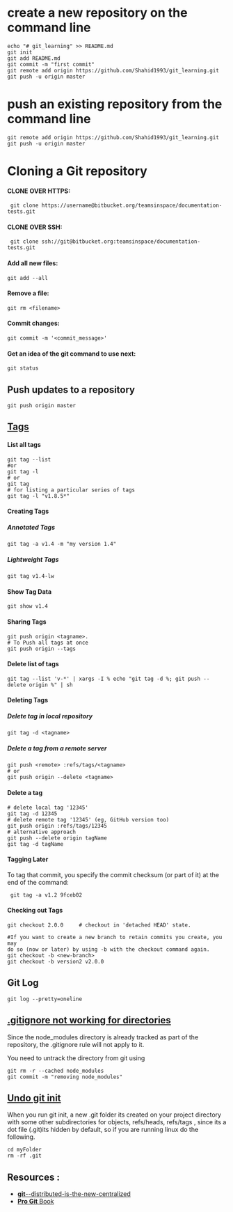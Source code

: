 # create a new repository on the command line
```shell
echo "# git_learning" >> README.md  
git init  
git add README.md  
git commit -m "first commit"  
git remote add origin https://github.com/Shahid1993/git_learning.git
git push -u origin master
```
# push an existing repository from the command line
```shell
git remote add origin https://github.com/Shahid1993/git_learning.git
git push -u origin master
```

# Cloning a Git repository
#### CLONE OVER HTTPS:
```shell
 git clone https://username@bitbucket.org/teamsinspace/documentation-tests.git
```
#### CLONE OVER SSH:
```shell
 git clone ssh://git@bitbucket.org:teamsinspace/documentation-tests.git
```
#### Add all new files:
```shell
git add --all
```

#### Remove a file:
```shell
git rm <filename>
```

#### Commit changes:
```shell
git commit -m '<commit_message>'
```

#### Get an idea of the git command to use next:
```shell
git status
```

## Push updates to a repository
```shell
git push origin master
```

## [Tags](https://git-scm.com/book/en/v2/Git-Basics-Tagging)

#### List all tags
```shell
git tag --list
#or
git tag -l
# or
git tag
# for listing a particular series of tags
git tag -l "v1.8.5*"
```

#### Creating Tags
##### Annotated Tags
```shell
git tag -a v1.4 -m "my version 1.4"
```
##### Lightweight Tags
```shell
git tag v1.4-lw
```


#### Show Tag Data
```shell
git show v1.4
```

#### Sharing Tags
```shell
git push origin <tagname>.
# To Push all tags at once
git push origin --tags
```


#### Delete list of tags
```shell
git tag --list 'v-*' | xargs -I % echo "git tag -d %; git push --delete origin %" | sh
```
#### Deleting Tags
##### Delete tag in local repository
```shell
git tag -d <tagname>
```

##### Delete a tag from a remote server
```shell
git push <remote> :refs/tags/<tagname>
# or 
git push origin --delete <tagname>
```
 
#### Delete a tag
```shell
# delete local tag '12345'
git tag -d 12345
# delete remote tag '12345' (eg, GitHub version too)
git push origin :refs/tags/12345
# alternative approach
git push --delete origin tagName
git tag -d tagName
```

#### Tagging Later
To tag that commit, you specify the commit checksum (or part of it) at the end of the command:
```shell
 git tag -a v1.2 9fceb02
 ```

#### Checking out Tags
```shell 
git checkout 2.0.0     # checkout in 'detached HEAD' state.

#If you want to create a new branch to retain commits you create, you may
do so (now or later) by using -b with the checkout command again.
git checkout -b <new-branch>
git checkout -b version2 v2.0.0
```

## Git Log
```shell
git log --pretty=oneline
```

## [.gitignore not working for directories](https://stackoverflow.com/questions/22924633/gitignore-is-not-ignoring-directories)
  Since the node_modules directory is already tracked as part of the repository, the .gitignore rule will not apply to it.

  You need to untrack the directory from git using
  ```shell
  git rm -r --cached node_modules
  git commit -m "removing node_modules"
  ```
  
  ## [Undo git init](https://stackoverflow.com/questions/29381674/how-to-undo-git-init)  
  
   When you run git init, a new .git folder its created on your project directory with some other subdirectories for  objects, refs/heads, refs/tags , since its a dot file (.git)its hidden by default, so if you are running linux do the following.
 ```shell
 cd myFolder
 rm -rf .git
 ```
  



## Resources :
- [__git__--distributed-is-the-new-centralized](https://git-scm.com/doc)
- [__Pro Git__ Book](https://git-scm.com/book/en/v2)




